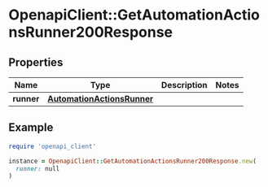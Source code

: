 # OpenapiClient::GetAutomationActionsRunner200Response

## Properties

| Name | Type | Description | Notes |
| ---- | ---- | ----------- | ----- |
| **runner** | [**AutomationActionsRunner**](AutomationActionsRunner.md) |  |  |

## Example

```ruby
require 'openapi_client'

instance = OpenapiClient::GetAutomationActionsRunner200Response.new(
  runner: null
)
```


